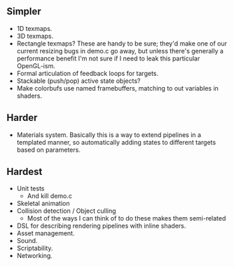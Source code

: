 ## Simpler ##
* 1D texmaps.
* 3D texmaps.
* Rectangle texmaps? These are handy to be sure; they'd make one of our current
  resizing bugs in demo.c go away, but unless there's generally a performance
  benefit I'm not sure if I need to leak this particular OpenGL-ism.
* Formal articulation of feedback loops for targets.
* Stackable (push/pop) active state objects?
* Make colorbufs use named framebuffers, matching to out variables in shaders.

## Harder ##
* Materials system. Basically this is a way to extend pipelines in a templated
  manner, so automatically adding states to different targets based on
  parameters.

## Hardest ##
* Unit tests
    * And kill demo.c
* Skeletal animation
* Collision detection / Object culling
    * Most of the ways I can think of to do these makes them semi-related
* DSL for describing rendering pipelines with inline shaders.
* Asset management.
* Sound.
* Scriptability.
* Networking.
